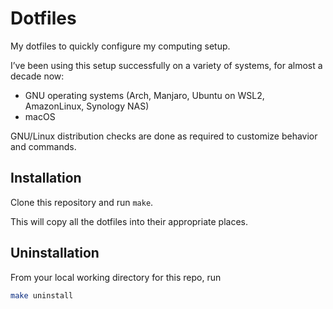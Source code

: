 # Dotfiles

My dotfiles to quickly configure my computing setup.

I’ve been using this setup successfully on a variety of systems, for almost a decade now:

- GNU operating systems (Arch, Manjaro, Ubuntu on WSL2, AmazonLinux, Synology NAS)
- macOS

GNU/Linux distribution checks are done as required to customize behavior and commands.

## Installation

Clone this repository and run `make`.

This will copy all the dotfiles into their appropriate places.

## Uninstallation

From your local working directory for this repo, run

```bash
make uninstall
```
